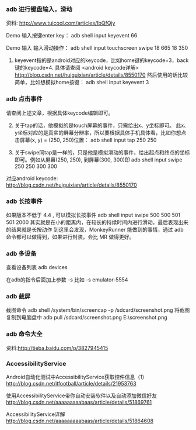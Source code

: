 
### adb 进行键盘输入，滑动

资料:
http://www.tuicool.com/articles/IbQfQjy


Demo 输入按键enter key：
adb shell input keyevent 66

Demo 输入 输入滑动操作：
adb shell input touchscreen swipe 18 665 18 350

1. keyevent指的是android对应的keycode，比如home键的keycode=3，back键的keycode=4.
具体请查阅 <android keycode详解> http://blog.csdn.net/huiguixian/article/details/8550170
然后使用的话比较简单，比如想模拟home按键：
adb shell input keyevent 3

### adb 点击事件

请查阅上述文章，根据具体keycode编辑即可。

2. 关于tap的话，他模拟的是touch屏幕的事件，只需给出x、y坐标即可。
此x、y坐标对应的是真实的屏幕分辨率，所以要根据具体手机具体看，比如你想点击屏幕(x, y) = (250, 250)位置：
adb shell input tap 250 250

3. 关于swipe同tap是一样的，只是他是模拟滑动的事件，给出起点和终点的坐标即可。例如从屏幕(250, 250), 到屏幕(300, 300)即
adb shell input swipe 250 250 300 300

对应android keycode: http://blog.csdn.net/huiguixian/article/details/8550170

### adb 长按事件

如果版本不低于 4.4 , 可以模拟长按事件
adb shell input swipe 500 500 501 501 2000
其实就是在小的距离内，在较长的持续时间内进行滑动，最后表现出来的结果就是长按动作
到这里会发现，MonkeyRunner 能做到的事情，通过 adb 命令都可以做得到，如果进行封装，会比 MR 做得更好。


### adb 多设备

查看设备列表
adb devices

在adb的指令后面加上参数 -s <serialNumber> 比如 -s emulator-5554

### adb 截屏
截图命令
adb shell /system/bin/screencap -p /sdcard/screenshot.png
将截图复制到电脑盘中
adb pull /sdcard/screenshot.png E:\screenshot.png

### adb 命令大全

资料:http://tieba.baidu.com/p/3827945415


### AccessibilityService

 Android自动化测试中AccessibilityService获取控件信息（1）
http://blog.csdn.net/itfootball/article/details/21953763

使用AccessibilityService带你自动安装软件以及自动添加微信好友
http://blog.csdn.net/aaaaaaaaabaas/article/details/51869761

AccessibilityService详解
http://blog.csdn.net/aaaaaaaaabaas/article/details/51864608


